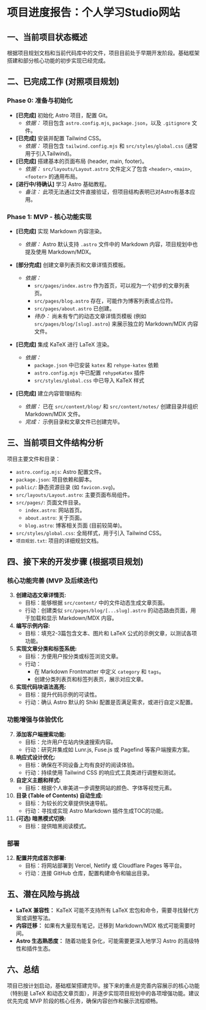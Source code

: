 # 项目进度报告：个人学习Studio网站

## 一、当前项目状态概述

根据项目规划文档和当前代码库中的文件，项目目前处于早期开发阶段。基础框架搭建和部分核心功能的初步实现已经完成。

## 二、已完成工作 (对照项目规划)

### Phase 0: 准备与初始化
*   **[已完成]** 初始化 Astro 项目，配置 Git。
    *   *依据：* 项目包含 `astro.config.mjs`, `package.json`，以及 `.gitignore` 文件。
*   **[已完成]** 安装并配置 Tailwind CSS。
    *   *依据：* 项目包含 `tailwind.config.mjs` 和 `src/styles/global.css` (通常用于引入Tailwind)。
*   **[已完成]** 搭建基本的页面布局 (header, main, footer)。
    *   *依据：* `src/layouts/Layout.astro` 文件定义了包含 `<header>`, `<main>`, `<footer>` 的通用布局。
*   **[进行中/待确认]** 学习 Astro 基础教程。
    *   *备注：* 此项无法通过文件直接验证，但项目结构表明已对Astro有基本应用。

### Phase 1: MVP - 核心功能实现
*   **[已完成]** 实现 Markdown 内容渲染。
    *   *依据：* Astro 默认支持 `.astro` 文件中的 Markdown 内容，项目规划中也提及使用 Markdown/MDX。
*   **[部分完成]** 创建文章列表页和文章详情页模板。
    *   *依据：* 
        *   `src/pages/index.astro` 作为首页，可以视为一个初步的文章列表页。
        *   `src/pages/blog.astro` 存在，可能作为博客列表或占位符。
        *   `src/pages/about.astro` 已创建。
        *   *待办：* 尚未有专门的动态文章详情页模板 (例如 `src/pages/blog/[slug].astro`) 来展示独立的 Markdown/MDX 内容文件。
*   **[已完成]** 集成 KaTeX 进行 LaTeX 渲染。
    *   *依据：* 
        *   `package.json` 中已安装 `katex` 和 `rehype-katex` 依赖
        *   `astro.config.mjs` 中已配置 `rehypeKatex` 插件
        *   `src/styles/global.css` 中已导入 KaTeX 样式
    
*  **[已完成]** 建立内容管理结构:
    *   *依据：* 已在 `src/content/blog/` 和 `src/content/notes/` 创建目录并组织 Markdown/MDX 文件。
    *   *完成：* 示例目录和文章文件已创建完毕。

## 三、当前项目文件结构分析

项目主要文件和目录：
*   `astro.config.mjs`: Astro 配置文件。
*   `package.json`: 项目依赖和脚本。
*   `public/`: 静态资源目录 (如 `favicon.svg`)。
*   `src/layouts/Layout.astro`: 主要页面布局组件。
*   `src/pages/`: 页面文件目录。
    *   `index.astro`: 网站首页。
    *   `about.astro`: 关于页面。
    *   `blog.astro`: 博客相关页面 (目前较简单)。
*   `src/styles/global.css`: 全局样式，用于引入 Tailwind CSS。
*   `项目规划.txt`: 项目的详细规划文档。

## 四、接下来的开发步骤 (根据项目规划)

### 核心功能完善 (MVP 及后续迭代)

3.  **创建动态文章详情页:**
    *   目标：能够根据 `src/content/` 中的文件动态生成文章页面。
    *   行动：创建类似 `src/pages/blog/[...slug].astro` 的动态路由页面，用于加载和显示 Markdown/MDX 内容。
4.  **编写示例内容:**
    *   目标：填充2-3篇包含文本、图片和 LaTeX 公式的示例文章，以测试各项功能。
5.  **实现文章分类和标签系统:**
    *   目标：方便用户按分类或标签浏览文章。
    *   行动：
        *   在 Markdown Frontmatter 中定义 `category` 和 `tags`。
        *   创建分类列表页和标签列表页，展示对应文章。
6.  **实现代码块语法高亮:**
    *   目标：提升代码示例的可读性。
    *   行动：确认 Astro 默认的 Shiki 配置是否满足需求，或进行自定义配置。

### 功能增强与体验优化
7.  **添加客户端搜索功能:**
    *   目标：允许用户在站内快速搜索内容。
    *   行动：研究并集成如 Lunr.js, Fuse.js 或 Pagefind 等客户端搜索方案。
8.  **响应式设计优化:**
    *   目标：确保在不同设备上均有良好的阅读体验。
    *   行动：持续使用 Tailwind CSS 的响应式工具类进行调整和测试。
9.  **自定义主题和样式:**
    *   目标：根据个人审美进一步调整网站的颜色、字体等视觉元素。
10. **目录 (Table of Contents) 自动生成:**
    *   目标：为较长的文章提供快速导航。
    *   行动：寻找或实现 Astro Markdown 插件生成TOC的功能。
11. **(可选) 暗黑模式切换:**
    *   目标：提供暗黑阅读模式。

### 部署
12. **配置并完成首次部署:**
    *   目标：将网站部署到 Vercel, Netlify 或 Cloudflare Pages 等平台。
    *   行动：连接 GitHub 仓库，配置构建命令和输出目录。

## 五、潜在风险与挑战
*   **LaTeX 兼容性：** KaTeX 可能不支持所有 LaTeX 宏包和命令，需要寻找替代方案或调整写法。
*   **内容迁移：** 如果有大量现有笔记，迁移到 Markdown/MDX 格式可能需要时间。
*   **Astro 生态熟悉度：** 随着功能复杂化，可能需要更深入地学习 Astro 的高级特性和插件生态。

## 六、总结
项目已按计划启动，基础框架搭建完毕。接下来的重点是完善内容展示的核心功能（特别是 LaTeX 和动态文章页面），并逐步实现项目规划中的各项增强功能。建议优先完成 MVP 阶段的核心任务，确保内容创作和展示流程顺畅。